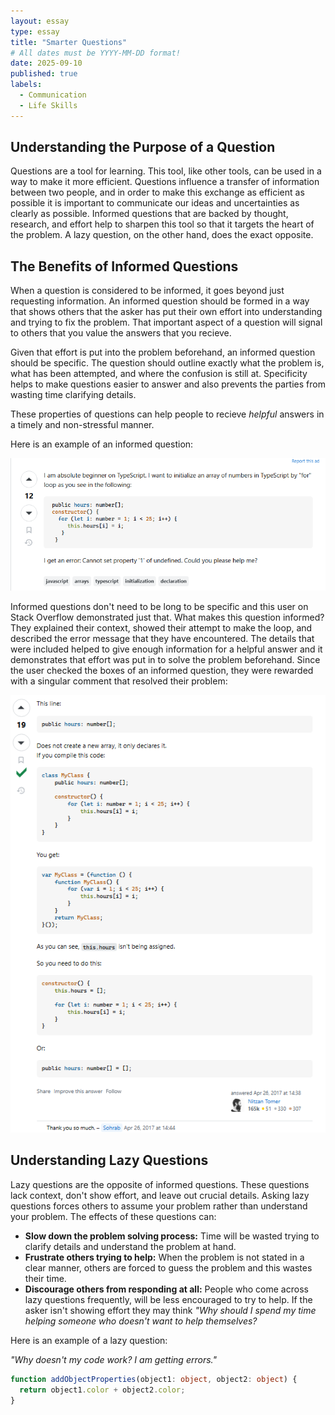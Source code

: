 ```yaml
---
layout: essay
type: essay
title: "Smarter Questions"
# All dates must be YYYY-MM-DD format!
date: 2025-09-10
published: true
labels:
  - Communication
  - Life Skills
---
```




## Understanding the Purpose of a Question

Questions are a tool for learning. This tool, like other tools, can be used in a way to make it more efficient. Questions influence a transfer of information between two people, and in order to make this exchange as efficient as possible it is important to communicate our ideas and uncertainties as clearly as possible. Informed questions that are backed by thought, research, and effort help to sharpen this tool so that it targets the heart of the problem. A lazy question, on the other hand, does the exact opposite. 

## The Benefits of Informed Questions

When a question is considered to be informed, it goes beyond just requesting information. An informed question should be formed in a way that shows others that the asker has put their own effort into understanding and trying to fix the problem. That important aspect of a question will signal to others that you value the answers that you recieve. 

Given that effort is put into the problem beforehand, an informed question should be specific. The question should outline exactly what the problem is, what has been attempted, and where the confusion is still at. Specificity helps to make questions easier to answer and also prevents the parties from wasting time clarifying details.

These properties of questions can help people to recieve *helpful* answers in a timely and non-stressful manner.

Here is an example of an informed question:

![Smart question example](../img/smartquestions/smartquestion.png)

Informed questions don't need to be long to be specific and this user on Stack Overflow demonstrated just that. What makes this question informed? They explained their context, showed their attempt to make the loop, and described the error message that they have encountered. The details that were included helped to give enough information for a helpful answer and it demonstrates that effort was put in to solve the problem beforehand. Since the user checked the boxes of an informed question, they were rewarded with a singular comment that resolved their problem:

![Smart answer example](../img/smartquestions/smartanswer.png)

## Understanding Lazy Questions

Lazy questions are the opposite of informed questions. These questions lack context, don't show effort, and leave out crucial details. Asking lazy questions forces others to assume your problem rather than understand your problem. The effects of these questions can:
- **Slow down the problem solving process:** Time will be wasted trying to clarify details and understand the problem at hand.
- **Frustrate others trying to help:** When the problem is not stated in a clear manner, others are forced to guess the problem and this wastes their time. 
- **Discourage others from responding at all:** People who come across lazy questions frequently, will be less encouraged to try to help. If the asker isn't showing effort they may think *"Why should I spend my time helping someone who doesn't want to help themselves?*

Here is an example of a lazy question: 

*"Why doesn't my code work? I am getting errors."*
```typescript
function addObjectProperties(object1: object, object2: object) {
  return object1.color + object2.color;
}

